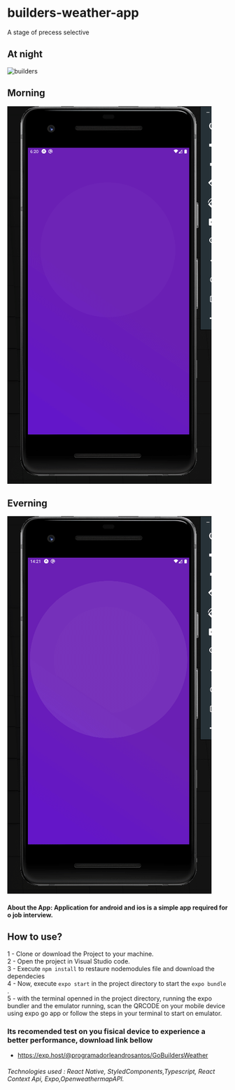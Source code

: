 # builders-weather-app
A stage of precess selective

## At night
![builders](https://github.com/ProgramadorLeandroSantos/builders-weather-app/blob/main/assets/night.gif)

## Morning
![builders](https://github.com/ProgramadorLeandroSantos/builders-weather-app/blob/main/assets/morning.gif)

## Everning
![builders](https://github.com/ProgramadorLeandroSantos/builders-weather-app/blob/main/assets/everning.gif)

#### About the App: Application for android and ios is a simple app required for o job interview.

## How to use?

1 - Clone or download the Project to your machine.<br/>
2 - Open the project in Visual Studio code.<br/>
3 - Execute `npm install` to restaure nodemodules file and download the dependecies <br/>
4 - Now, execute ` expo start
` in the project directory to start the `expo bundle` . <br/>
5 - with the terminal openned in the project directory, running the  expo bundler and the emulator running, scan the QRCODE on your mobile device using expo go app or follow the steps in your terminal to start on emulator.

### Its recomended test on you fisical device to experience a better performance, download link bellow
* https://exp.host/@programadorleandrosantos/GoBuildersWeather

###### Technologies used : React Native, StyledComponents,Typescript, React Context Api, Expo,OpenweathermapAPI.
